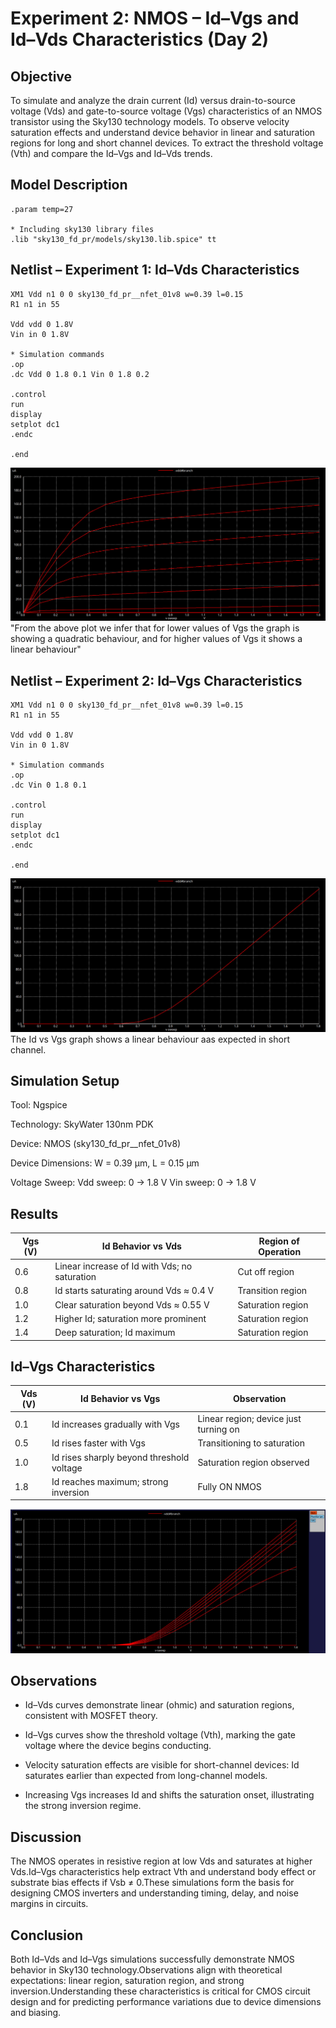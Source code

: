 # Experiment 2: NMOS – Id–Vgs and Id–Vds Characteristics (Day 2)
## Objective

To simulate and analyze the drain current (Id) versus drain-to-source voltage (Vds) and gate-to-source voltage (Vgs) characteristics of an NMOS transistor using the Sky130 technology models.
To observe velocity saturation effects and understand device behavior in linear and saturation regions for long and short channel devices.
To extract the threshold voltage (Vth) and compare the Id–Vgs and Id–Vds trends.

## Model Description
```spice
.param temp=27

* Including sky130 library files
.lib "sky130_fd_pr/models/sky130.lib.spice" tt
```
## Netlist – Experiment 1: Id–Vds Characteristics
```spice
XM1 Vdd n1 0 0 sky130_fd_pr__nfet_01v8 w=0.39 l=0.15
R1 n1 in 55

Vdd vdd 0 1.8V
Vin in 0 1.8V

* Simulation commands
.op
.dc Vdd 0 1.8 0.1 Vin 0 1.8 0.2

.control
run
display
setplot dc1
.endc

.end
```
![Id-Vds Curve](plots/behav_id_vds.jpg)
"From the above plot we infer that for lower values of Vgs the graph is showing a quadratic behaviour, and for higher values of Vgs it shows a linear behaviour"
## Netlist – Experiment 2: Id–Vgs Characteristics
```spice
XM1 Vdd n1 0 0 sky130_fd_pr__nfet_01v8 w=0.39 l=0.15
R1 n1 in 55

Vdd vdd 0 1.8V
Vin in 0 1.8V

* Simulation commands
.op
.dc Vin 0 1.8 0.1

.control
run
display
setplot dc1
.endc

.end
```
![Id-Vgs Curve](plots/id_vgs.jpg)
The Id vs Vgs graph shows a linear behaviour aas expected in short channel.
## Simulation Setup
Tool: Ngspice

Technology: SkyWater 130nm PDK

Device: NMOS (sky130_fd_pr__nfet_01v8)

Device Dimensions: W = 0.39 µm, L = 0.15 µm

Voltage Sweep:
Vdd sweep: 0 → 1.8 V
Vin sweep: 0 → 1.8 V

## Results
| Vgs (V) | Id Behavior vs Vds                            | Region of Operation |
| ------- | --------------------------------------------- | ------------------- |
| 0.6     | Linear increase of Id with Vds; no saturation | Cut off region     |
| 0.8     | Id starts saturating around Vds ≈ 0.4 V       | Transition region   |
| 1.0     | Clear saturation beyond Vds ≈ 0.55 V          | Saturation region   |
| 1.2     | Higher Id; saturation more prominent          | Saturation region   |
| 1.4     | Deep saturation; Id maximum                   | Saturation region   |

## Id–Vgs Characteristics 
| Vds (V) | Id Behavior vs Vgs                        | Observation                           |
| ------- | ----------------------------------------- | ------------------------------------- |
| 0.1     | Id increases gradually with Vgs           | Linear region; device just turning on |
| 0.5     | Id rises faster with Vgs                  | Transitioning to saturation           |
| 1.0     | Id rises sharply beyond threshold voltage | Saturation region observed            |
| 1.8     | Id reaches maximum; strong inversion      | Fully ON NMOS                         |

![Id-Vgs Curve](plots/id_vgs_multiple_vds.jpg)

## Observations

- Id–Vds curves demonstrate linear (ohmic) and saturation regions, consistent with MOSFET theory.

- Id–Vgs curves show the threshold voltage (Vth), marking the gate voltage where the device begins conducting.
 
- Velocity saturation effects are visible for short-channel devices: Id saturates earlier than expected from long-channel models.

- Increasing Vgs increases Id and shifts the saturation onset, illustrating the strong inversion regime.

## Discussion

The NMOS operates in resistive region at low Vds and saturates at higher Vds.Id–Vgs characteristics help extract Vth and understand body effect or substrate bias effects if Vsb ≠ 0.These simulations form the basis for designing CMOS inverters and understanding timing, delay, and noise margins in circuits.

## Conclusion

Both Id–Vds and Id–Vgs simulations successfully demonstrate NMOS behavior in Sky130 technology.Observations align with theoretical expectations: linear region, saturation region, and strong inversion.Understanding these characteristics is critical for CMOS circuit design and for predicting performance variations due to device dimensions and biasing.
